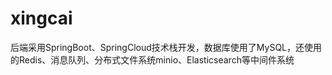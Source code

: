 # xingcai
后端采用SpringBoot、SpringCloud技术栈开发，数据库使用了MySQL，还使用的Redis、消息队列、分布式文件系统minio、Elasticsearch等中间件系统
